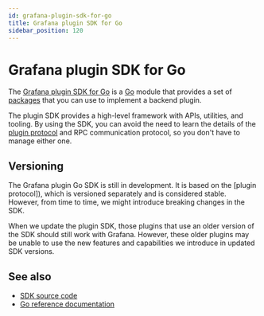 ```yaml
---
id: grafana-plugin-sdk-for-go
title: Grafana plugin SDK for Go
sidebar_position: 120
---
```


# Grafana plugin SDK for Go

The [Grafana plugin SDK for Go](https://pkg.go.dev/mod/github.com/grafana/grafana-plugin-sdk-go?tab=overview) is a [Go](https://golang.org/) module that provides a set of [packages](https://pkg.go.dev/mod/github.com/grafana/grafana-plugin-sdk-go?tab=packages) that you can use to implement a backend plugin.

The plugin SDK provides a high-level framework with APIs, utilities, and tooling. By using the SDK, you can avoid the need to learn the details of the [plugin protocol](./plugin-protocol.md) and RPC communication protocol, so you don't have to manage either one.

## Versioning

The Grafana plugin Go SDK is still in development. It is based on the [plugin protocol]), which is versioned separately and is considered stable. However, from time to time, we might introduce breaking changes in the SDK.

When we update the plugin SDK, those plugins that use an older version of the SDK should still work with Grafana. However, these older plugins may be unable to use the new features and capabilities we introduce in updated SDK versions.

## See also

- [SDK source code](https://github.com/grafana/grafana-plugin-sdk-go)
- [Go reference documentation](https://pkg.go.dev/github.com/grafana/grafana-plugin-sdk-go)